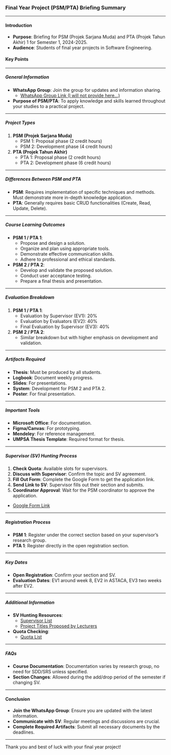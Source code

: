 ### Final Year Project (PSM/PTA) Briefing Summary

---

#### Introduction
- **Purpose**: Briefing for PSM (Projek Sarjana Muda) and PTA (Projek Tahun Akhir) 1 for Semester 1, 2024-2025.
- **Audience**: Students of final year projects in Software Engineering.

#### Key Points

---

##### General Information
- **WhatsApp Group**: Join the group for updates and information sharing.
  - [WhatsApp Group Link (I will not provide here...)](#)
- **Purpose of PSM/PTA**: To apply knowledge and skills learned throughout your studies to a practical project.

---

##### Project Types
1. **PSM (Projek Sarjana Muda)**
   - PSM 1: Proposal phase (2 credit hours)
   - PSM 2: Development phase (4 credit hours)
2. **PTA (Projek Tahun Akhir)**
   - PTA 1: Proposal phase (2 credit hours)
   - PTA 2: Development phase (6 credit hours)

---

##### Differences Between PSM and PTA
- **PSM**: Requires implementation of specific techniques and methods. Must demonstrate more in-depth knowledge application.
- **PTA**: Generally requires basic CRUD functionalities (Create, Read, Update, Delete).

---

##### Course Learning Outcomes
- **PSM 1 / PTA 1**:
  - Propose and design a solution.
  - Organize and plan using appropriate tools.
  - Demonstrate effective communication skills.
  - Adhere to professional and ethical standards.
- **PSM 2 / PTA 2**:
  - Develop and validate the proposed solution.
  - Conduct user acceptance testing.
  - Prepare a final thesis and presentation.

---

##### Evaluation Breakdown
1. **PSM 1 / PTA 1**:
   - Evaluation by Supervisor (EV1): 20%
   - Evaluation by Evaluators (EV2): 40%
   - Final Evaluation by Supervisor (EV3): 40%
2. **PSM 2 / PTA 2**:
   - Similar breakdown but with higher emphasis on development and validation.

---

##### Artifacts Required
- **Thesis**: Must be produced by all students.
- **Logbook**: Document weekly progress.
- **Slides**: For presentations.
- **System**: Development for PSM 2 and PTA 2.
- **Poster**: For final presentation.

---

##### Important Tools
- **Microsoft Office**: For documentation.
- **Figma/Canvas**: For prototyping.
- **Mendeley**: For reference management.
- **UMPSA Thesis Template**: Required format for thesis.

---

##### Supervisor (SV) Hunting Process
1. **Check Quota**: Available slots for supervisors.
2. **Discuss with Supervisor**: Confirm the topic and SV agreement.
3. **Fill Out Form**: Complete the Google Form to get the application link.
4. **Send Link to SV**: Supervisor fills out their section and submits.
5. **Coordinator Approval**: Wait for the PSM coordinator to approve the application.

- [Google Form Link](#)

---

##### Registration Process
- **PSM 1**: Register under the correct section based on your supervisor’s research group.
- **PTA 1**: Register directly in the open registration section.

---

##### Key Dates
- **Open Registration**: Confirm your section and SV.
- **Evaluation Dates**: EV1 around week 8, EV2 in ASTACA, EV3 two weeks after EV2.

---

##### Additional Information
- **SV Hunting Resources**:
  - [Supervisor List](https://docs.google.com/spreadsheets/d/1ufegfObPESl8D40NGBawafGSuGmq-IF2sLPR7BRXHXM/edit?gid=990555921#gid=990555921)
  - [Project Titles Proposed by Lecturers](https://docs.google.com/spreadsheets/d/1B7YKP22tx7glxtzhFr8DBEGrWR9V2zzVQQRj0NZ66mo/edit?gid=767441365#gid=767441365)
- **Quota Checking**:
  - [Quota List](https://docs.google.com/spreadsheets/d/1ufegfObPESl8D40NGBawafGSuGmq-IF2sLPR7BRXHXM/edit?gid=990555921#gid=990555921)

---

##### FAQs
- **Course Documentation**: Documentation varies by research group, no need for SDD/SRS unless specified.
- **Section Changes**: Allowed during the add/drop period of the semester if changing SV.

---

#### Conclusion
- **Join the WhatsApp Group**: Ensure you are updated with the latest information.
- **Communicate with SV**: Regular meetings and discussions are crucial.
- **Complete Required Artifacts**: Submit all necessary documents by the deadlines.

---

Thank you and best of luck with your final year project!
